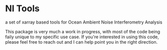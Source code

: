 # NI Tools
a set of xarray based tools for Ocean Ambient Noise Interferometry Analysis

This package is very much a work in progress, with most of the code being faily unique to my specific use case. If you're interested in using this code, please feel free to reach out and I can help point you in the right direction.